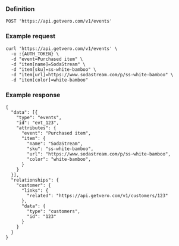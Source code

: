 ### Definition

<pre class="bash"><code>POST 'https://api.getvero.com/v1/events'</code></pre>

### Example request

<pre class="bash"><code>curl 'https://api.getvero.com/v1/events' \
  -u :{AUTH_TOKEN} \
  -d "event=Purchased item" \
  -d "item[name]=SodaStream" \
  -d "item[sku]=ss-white-bamboo" \
  -d "item[url]=https://www.sodastream.com/p/ss-white-bamboo" \
  -d "item[color]=white-bamboo"</code></pre>

### Example response

<pre class="bash"><code class="json">{
  "data": [{
    "type": "events",
    "id": "evt_123",
    "attributes": {
      "event": "Purchased item",
      "item": {
        "name": "SodaStream",
        "sku": "ss-white-bamboo",
        "url": "https://www.sodastream.com/p/ss-white-bamboo",
        "color": "white-bamboo",
      }
    }
  }],
  "relationships": {
    "customer": {
      "links": {
        "related": "https://api.getvero.com/v1/customers/123"
      },
      "data": {
        "type": "customers",
        "id": "123"
      }
    }
  }
}</code></pre>